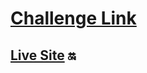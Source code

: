 # [Challenge Link](https://www.frontendmentor.io/challenges/fylo-landing-page-with-two-column-layout-5ca5ef041e82137ec91a50f5/hub/fylo-responsive-landing-page-using-flexbox-and-css-grid-VEmhxhRafc)

## [Live Site](https://6648b4b711b525dfde6c10d4--dreamy-scone-db285e.netlify.app/) 🔛

